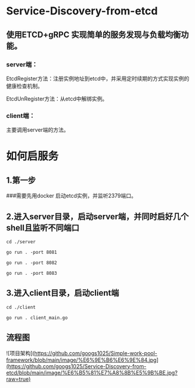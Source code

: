 # Service-Discovery-from-etcd
## 使用ETCD+gRPC 实现简单的服务发现与负载均衡功能。

### server端：

EtcdRegister方法：注册实例地址到etcd中，并采用定时续期的方式实现实例的健康检查机制。

EtcdUnRegister方法：从etcd中解绑实例。

### client端：

主要调用server端的方法。


# 如何启服务
## 1.第一步
###需要先用docker 启动etcd实例，并监听2379端口。
## 2.进入server目录，启动server端，并同时启好几个shell且监听不同端口


`cd ./server`

`go run . -port 8081`

`go run . -port 8082`

`go run . -port 8083`

## 3.进入client目录，启动client端

`cd ./client`

`go run . client_main.go`
## 流程图
![项目架构](https://github.com/googs1025/Simple-work-pool-framework/blob/main/image/%E6%9E%B6%E6%9E%84.jpg](https://github.com/googs1025/Service-Discovery-from-etcd/blob/main/image/%E6%B5%81%E7%A8%8B%E5%9B%BE.jpg?raw=true)
